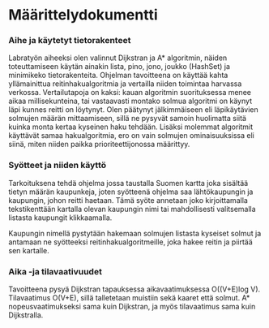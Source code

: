 # Määrittelydokumentti
### Aihe ja käytetyt tietorakenteet
Labratyön aiheeksi olen valinnut Dijkstran ja A* algoritmin, näiden toteuttamiseen käytän ainakin lista, pino, jono, joukko (HashSet) ja minimikeko tietorakenteita. Ohjelman tavoitteena on käyttää kahta yllämainittua reitinhakualgoritmia ja vertailla niiden toimintaa harvassa verkossa. Vertailutapoja on kaksi: kauan algoritmin suorituksessa menee aikaa millisekunteina, tai vastaavasti montako solmua algoritmi on käynyt läpi kunnes reitti on löytynyt. Olen päätynyt jälkimmäiseen eli läpikäytävien solmujen määrän mittaamiseen, sillä ne pysyvät samoin huolimatta siitä kuinka monta kertaa kyseinen haku tehdään. Lisäksi molemmat algoritmit käyttävät samaa hakualgoritmia, ero on vain solmujen ominaisuuksissa eli siinä, miten niiden paikka prioriteettijonossa määrittyy. 

### Syötteet ja niiden käyttö
Tarkoituksena tehdä ohjelma jossa taustalla Suomen kartta joka sisältää tietyn määrän kaupunkeja, joten syötteenä ohjelma saa lähtökaupungin ja kaupungin, johon reitti haetaan. Tämä syöte annetaan joko kirjoittamalla tekstikenttään kartalla olevan kaupungin nimi tai mahdollisesti valitsemalla listasta kaupungit klikkaamalla. 

Kaupungin nimellä pystytään hakemaan solmujen listasta kyseiset solmut ja antamaan ne syötteeksi reitinhakualgoritmeille, joka hakee reitin ja piirtää sen kartalle. 
### Aika -ja tilavaativuudet

Tavoitteena pysyä Dijkstran tapauksessa aikavaatimuksessa O((V+E)log V). Tilavaatimus O(V+E), sillä talletetaan muistiin sekä kaaret että solmut. A* nopeusvaatimukseksi sama kuin Dijkstran, ja myös tilavaatimus sama kuin Dijkstralla.


